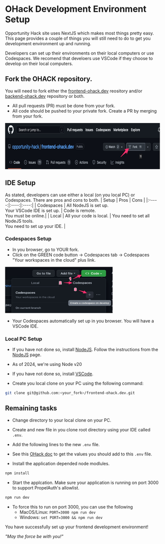 # OHack Development Environment Setup
Opportunity Hack site uses NextJS which makes most things pretty easy.
This page provides a couple of things you will still need to do to
get you development environment up and running.

Developers can set up their environments on their local computers or use
Codespaces. We recomend that develoers use VSCode if they choose to 
develop on their local computers. 

## Fork the OHACK repository.
You will need to fork either the 
[frontend-ohack.dev](https://github.com/opportunity-hack/frontend-ohack.dev) 
reository and/or 
[backend-ohack.dev](https://github.com/opportunity-hack/backend-ohack.dev) 
repository or both. 
- All pull requests (PR) must be done from your fork. 
- All code should be pushed to your private fork. Create a PR by merging from your fork.

<img src="./pics/O-Hack_Fork1.jpg" width="700" height="150">


## IDE Setup
As stated, developers can use either a local (on you local PC) or Codespaces.
There are pros and cons to both. 
| Setup | Pros | Cons |
|:-----:|:----:|:----:|
| Codespaces | All NodeJS is set up.<br>Your VSCode IDE is set up. | Code is remote. <br> You must be online.|
| Local | All your code is local. | You need to set all NodeJS tools.<br>You need to set up your IDE. |

### Codespaces Setup
* In you browser, go to YOUR fork.
* Click on the GREEN code button -> Codespaces tab -> Codespaces "Your workspaces in the cloud" plus link.

<img src="./pics/StartCodespaces1.jpg" width="350" height="150">

* Your Codespaces automatically set up in you browser. You will have a VSCode IDE.

### Local PC Setup
* If you have not done so, install [NodeJS](https://nodejs.org/en/). Follow the instructions from the [NodeJS](https://nodejs.org/en/) page.
* As of 2024, we're using Node v20
* If you have not done so, install [VSCode](https://code.visualstudio.com/).

* Create you local clone on your PC using the following command:
```bash
git clone git@github.com:<your_fork>/frontend-ohack.dev.git
```

## Remaining tasks
* Change directory to your local clone on your PC.
* Create and new file in you clone root directory using your IDE called `.env`.
* Add the following lines to the new `.env` file.
* See this
[OHack doc](https://docs.google.com/document/d/1RDJsTLouF3S35mgFZptQv4DZXK0SC6P1mieCinFicDs/edit#bookmark=id.3ha1trc3tfll) to get the values you should add to this `.env` file.

* Install the application depended node modlules.
```bash
npm install
```
* Start the applcation. Make sure your application is running on port 3000 to support PropelAuth's allowlist.
```bash
npm run dev
```
* To force this to run on port 3000, you can use the following
    * MacOS/Linux: `PORT=3000 npm run dev`
    * Windows: `set PORT=3000 && npm run dev`

You have successfully set up your frontend development environment!

_"May the force be with you!"_